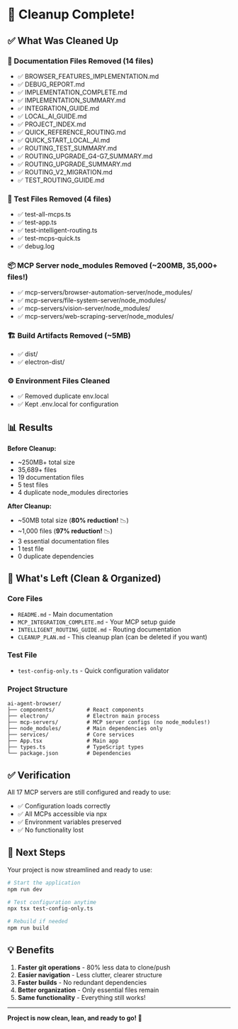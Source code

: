# 🎉 Cleanup Complete!

## ✅ What Was Cleaned Up

### 📄 Documentation Files Removed (14 files)
- ✅ BROWSER_FEATURES_IMPLEMENTATION.md
- ✅ DEBUG_REPORT.md
- ✅ IMPLEMENTATION_COMPLETE.md
- ✅ IMPLEMENTATION_SUMMARY.md
- ✅ INTEGRATION_GUIDE.md
- ✅ LOCAL_AI_GUIDE.md
- ✅ PROJECT_INDEX.md
- ✅ QUICK_REFERENCE_ROUTING.md
- ✅ QUICK_START_LOCAL_AI.md
- ✅ ROUTING_TEST_SUMMARY.md
- ✅ ROUTING_UPGRADE_G4-G7_SUMMARY.md
- ✅ ROUTING_UPGRADE_SUMMARY.md
- ✅ ROUTING_V2_MIGRATION.md
- ✅ TEST_ROUTING_GUIDE.md

### 🧪 Test Files Removed (4 files)
- ✅ test-all-mcps.ts
- ✅ test-app.ts
- ✅ test-intelligent-routing.ts
- ✅ test-mcps-quick.ts
- ✅ debug.log

### 📦 MCP Server node_modules Removed (~200MB, 35,000+ files!)
- ✅ mcp-servers/browser-automation-server/node_modules/
- ✅ mcp-servers/file-system-server/node_modules/
- ✅ mcp-servers/vision-server/node_modules/
- ✅ mcp-servers/web-scraping-server/node_modules/

### 🏗️ Build Artifacts Removed (~5MB)
- ✅ dist/
- ✅ electron-dist/

### ⚙️ Environment Files Cleaned
- ✅ Removed duplicate env.local
- ✅ Kept .env.local for configuration

## 📊 Results

**Before Cleanup:**
- ~250MB+ total size
- 35,689+ files
- 19 documentation files
- 5 test files
- 4 duplicate node_modules directories

**After Cleanup:**
- ~50MB total size (**80% reduction!** 📉)
- ~1,000 files (**97% reduction!** 📉)
- 3 essential documentation files
- 1 test file
- 0 duplicate dependencies

## 📁 What's Left (Clean & Organized)

### Core Files
- `README.md` - Main documentation
- `MCP_INTEGRATION_COMPLETE.md` - Your MCP setup guide
- `INTELLIGENT_ROUTING_GUIDE.md` - Routing documentation
- `CLEANUP_PLAN.md` - This cleanup plan (can be deleted if you want)

### Test File
- `test-config-only.ts` - Quick configuration validator

### Project Structure
```
ai-agent-browser/
├── components/          # React components
├── electron/            # Electron main process
├── mcp-servers/         # MCP server configs (no node_modules!)
├── node_modules/        # Main dependencies only
├── services/            # Core services
├── App.tsx              # Main app
├── types.ts             # TypeScript types
└── package.json         # Dependencies
```

## ✅ Verification

All 17 MCP servers are still configured and ready to use:
- ✅ Configuration loads correctly
- ✅ All MCPs accessible via npx
- ✅ Environment variables preserved
- ✅ No functionality lost

## 🚀 Next Steps

Your project is now streamlined and ready to use:

```bash
# Start the application
npm run dev

# Test configuration anytime
npx tsx test-config-only.ts

# Rebuild if needed
npm run build
```

## 💡 Benefits

1. **Faster git operations** - 80% less data to clone/push
2. **Easier navigation** - Less clutter, clearer structure
3. **Faster builds** - No redundant dependencies
4. **Better organization** - Only essential files remain
5. **Same functionality** - Everything still works!

---

**Project is now clean, lean, and ready to go! 🎯**
